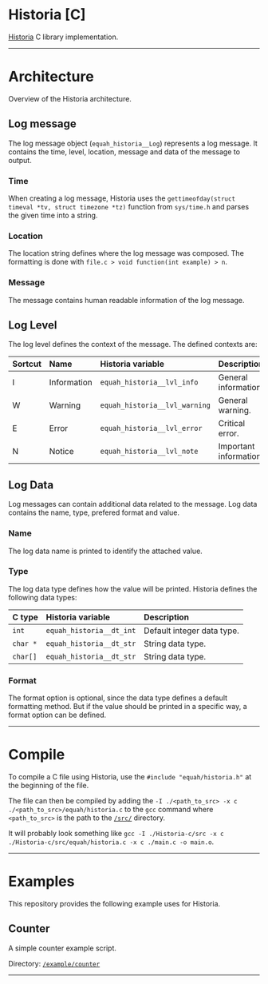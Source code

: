 <!-- Author (Created): Roger "Equah" Hürzeler -->
<!-- Author (Modified): Roger "Equah" Hürzeler -->
<!-- Date (Created): 12019.12.24 HE -->
<!-- Date (Modified): 12019.12.25 HE -->
<!-- License: apache-2.0 -->

**Historia [C]**
================================================================================

[Historia](https://github.com/TheEquah/Historia/) C library implementation.

--------------------------------------------------------------------------------

# Architecture

Overview of the Historia architecture.

## Log message

The log message object (`equah_historia__Log`) represents a log message. It contains the time, level, location, message and data of the message to output.

### Time

When creating a log message, Historia uses the `gettimeofday(struct timeval *tv, struct timezone *tz)` function from `sys/time.h` and parses the given time into a string.

### Location

The location string defines where the log message was composed. The formatting is done with `file.c > void function(int example) > n`.

### Message

The message contains human readable information of the log message.

## Log Level

The log level defines the context of the message. The defined contexts are:

| Sortcut | Name        | Historia variable             | Description            |
| :------ | :---------- | :---------------------------- | :--------------------- |
| I       | Information | `equah_historia__lvl_info`    | General information.   |
| W       | Warning     | `equah_historia__lvl_warning` | General warning.       |
| E       | Error       | `equah_historia__lvl_error`   | Critical error.        |
| N       | Notice      | `equah_historia__lvl_note`    | Important information. |

## Log Data

Log messages can contain additional data related to the message. Log data contains the name, type, prefered format and value.

### Name

The log data name is printed to identify the attached value.

### Type

The log data type defines how the value will be printed. Historia defines the following data types:

| C type   | Historia variable        | Description                |
| :------- | :----------------------- | :------------------------- |
| `int`    | `equah_historia__dt_int` | Default integer data type. |
| `char *` | `equah_historia__dt_str` | String data type.          |
| `char[]` | `equah_historia__dt_str` | String data type.          |

### Format

The format option is optional, since the data type defines a default formatting method. But if the value should be printed in a specific way, a format option can be defined.


--------------------------------------------------------------------------------

# Compile

To compile a C file using Historia, use the `#include "equah/historia.h"` at the beginning of the file.

The file can then be compiled by adding the `-I ./<path_to_src> -x c ./<path_to_src>/equah/historia.c` to the `gcc` command where `<path_to_src>` is the path to the [`/src/`](https://github.com/TheEquah/Historia-c/tree/master/src/) directory.

It will probably look something like `gcc -I ./Historia-c/src -x c ./Historia-c/src/equah/historia.c -x c ./main.c -o main.o`.

--------------------------------------------------------------------------------

# Examples

This repository provides the following example uses for Historia.

## Counter

A simple counter example script.

Directory: [`/example/counter`](https://github.com/TheEquah/Historia-c/tree/master/example/counter/)

--------------------------------------------------------------------------------
